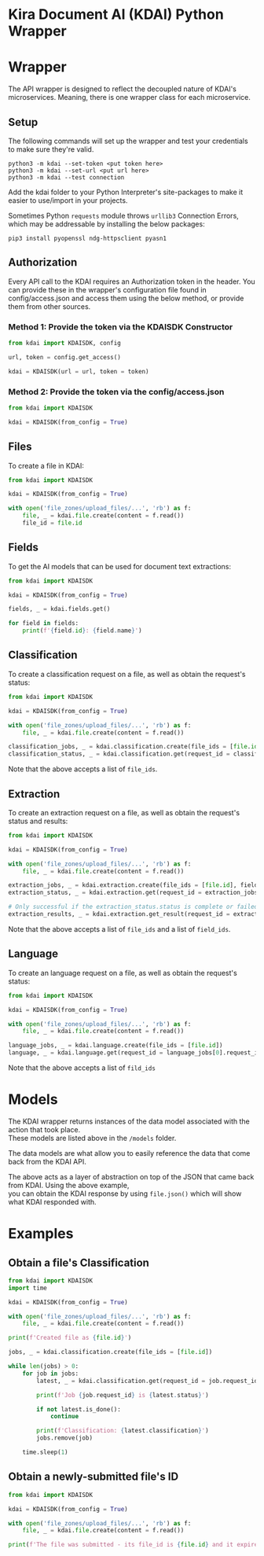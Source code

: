 # Kira Document AI (KDAI) Python Wrapper

# Wrapper

The API wrapper is designed to reflect the decoupled nature of KDAI's microservices. Meaning, there is one wrapper 
class for each microservice.

## Setup

The following commands will set up the wrapper and test your credentials to make sure they're valid.

```terminal
python3 -m kdai --set-token <put token here>
python3 -m kdai --set-url <put url here>
python3 -m kdai --test connection
```

Add the kdai folder to your Python Interpreter's site-packages to make it easier to use/import in your projects.

Sometimes Python ```requests``` module throws ```urllib3``` Connection Errors, which may be addressable by installing
the below packages:

```pip3 install pyopenssl ndg-httpsclient pyasn1```

## Authorization

Every API call to the KDAI requires an Authorization token in the header. You can provide these in the wrapper's
configuration file found in config/access.json and access them using the below method, or provide them from other sources.

### Method 1: Provide the token via the KDAISDK Constructor

```python
from kdai import KDAISDK, config

url, token = config.get_access()

kdai = KDAISDK(url = url, token = token)
```

### Method 2: Provide the token via the config/access.json

```python
from kdai import KDAISDK

kdai = KDAISDK(from_config = True)
```

## Files

To create a file in KDAI:

```python
from kdai import KDAISDK

kdai = KDAISDK(from_config = True)

with open('file_zones/upload_files/...', 'rb') as f:
    file, _ = kdai.file.create(content = f.read())
    file_id = file.id
```

## Fields
To get the AI models that can be used for document text extractions:

```python
from kdai import KDAISDK

kdai = KDAISDK(from_config = True)

fields, _ = kdai.fields.get()

for field in fields:
    print(f'{field.id}: {field.name}')
```

## Classification

To create a classification request on a file, as well as obtain the request's status:

```python
from kdai import KDAISDK

kdai = KDAISDK(from_config = True)

with open('file_zones/upload_files/...', 'rb') as f:
    file, _ = kdai.file.create(content = f.read())

classification_jobs, _ = kdai.classification.create(file_ids = [file.id])
classification_status, _ = kdai.classification.get(request_id = classification_jobs[0].request_id)
```

Note that the above accepts a list of ```file_ids```.

## Extraction

To create an extraction request on a file, as well as obtain the request's status and results:

```python
from kdai import KDAISDK

kdai = KDAISDK(from_config = True)

with open('file_zones/upload_files/...', 'rb') as f:
    file, _ = kdai.file.create(content = f.read())

extraction_jobs, _ = kdai.extraction.create(file_ids = [file.id], field_ids = ['<field_id>', '<field_id>'])
extraction_status, _ = kdai.extraction.get(request_id = extraction_jobs[0].request_id)

# Only successful if the extraction_status.status is complete or failed
extraction_results, _ = kdai.extraction.get_result(request_id = extraction_jobs[0].request_id)
```

Note that the above accepts a list of ```file_ids``` and a list of ```field_ids```.

## Language

To create an language request on a file, as well as obtain the request's status:

```python
from kdai import KDAISDK

kdai = KDAISDK(from_config = True)

with open('file_zones/upload_files/...', 'rb') as f:
    file, _ = kdai.file.create(content = f.read())

language_jobs, _ = kdai.language.create(file_ids = [file.id])
language, _ = kdai.language.get(request_id = language_jobs[0].request_id)
```

Note that the above accepts a list of ```fild_ids```

# Models

The KDAI wrapper returns instances of the data model associated with the action that took place.  
These models are listed above in the ```/models``` folder.

The data models are what allow you to easily reference the data that come back from the KDAI API.

The above acts as a layer of abstraction on top of the JSON that came back from KDAI. Using the above example,  
you can obtain the KDAI response by using ```file.json()``` which will show what KDAI responded with.

# Examples

## Obtain a file's Classification

```python
from kdai import KDAISDK
import time

kdai = KDAISDK(from_config = True)

with open('file_zones/upload_files/...', 'rb') as f:
    file, _ = kdai.file.create(content = f.read())

print(f'Created file as {file.id}')

jobs, _ = kdai.classification.create(file_ids = [file.id])

while len(jobs) > 0:
    for job in jobs:
        latest, _ = kdai.classification.get(request_id = job.request_id)

        print(f'Job {job.request_id} is {latest.status}')

        if not latest.is_done():
            continue

        print(f'Classification: {latest.classification}')
        jobs.remove(job)

    time.sleep(1)
```

## Obtain a newly-submitted file's ID

```python
from kdai import KDAISDK

kdai = KDAISDK(from_config = True)

with open('file_zones/upload_files/...', 'rb') as f:
    file, _ = kdai.file.create(content = f.read())

print(f'The file was submitted - its file_id is {file.id} and it expires on {file.expiration}')
```
